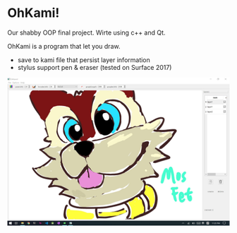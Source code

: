 # OhKami!
Our shabby OOP final project. Wirte using c++ and Qt.

OhKami is a program that let you draw.

- save to kami file that persist layer information
- stylus support pen & eraser (tested on Surface 2017)

![](/img/demo.jpg)
